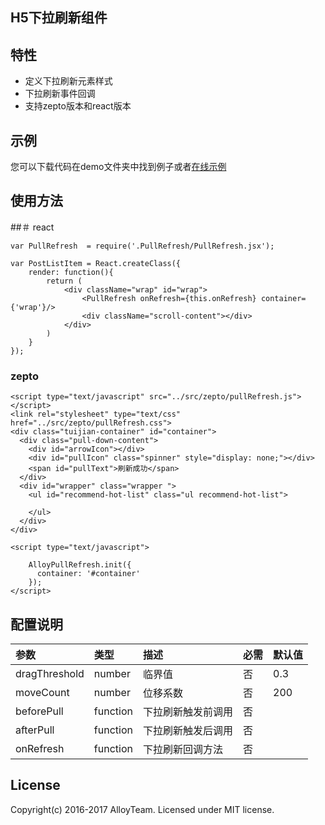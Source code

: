 

## H5下拉刷新组件


## 特性
* 定义下拉刷新元素样式
* 下拉刷新事件回调
* 支持zepto版本和react版本

## 示例
您可以下载代码在demo文件夹中找到例子或者[在线示例](https://alloyteam.github.io/AlloyPullRefresh/demo/alloyrefresh.html)

## 使用方法

##＃ react
```
var PullRefresh  = require('.PullRefresh/PullRefresh.jsx');

var PostListItem = React.createClass({
	render: function(){
		return (
            <div className="wrap" id="wrap">
                <PullRefresh onRefresh={this.onRefresh} container={'wrap'}/>
                <div className="scroll-content"></div>
            </div>
        )
	}
});

```
### zepto
```
<script type="text/javascript" src="../src/zepto/pullRefresh.js"></script>
<link rel="stylesheet" type="text/css" href="../src/zepto/pullRefresh.css">
<div class="tuijian-container" id="container">
  <div class="pull-down-content">
    <div id="arrowIcon"></div>
    <div id="pullIcon" class="spinner" style="display: none;"></div>
    <span id="pullText">刷新成功</span>
  </div>
  <div id="wrapper" class="wrapper ">
    <ul id="recommend-hot-list" class="ul recommend-hot-list">
        
    </ul>
  </div>
</div>

<script type="text/javascript">
	
	AlloyPullRefresh.init({
      container: '#container'
    });
</script>

```

## 配置说明
| 参数     | 类型     | 描述 | 必需 | 默认值 |
| :------------- | :------------- | :------------- | :------------- | :------------- |
| dragThreshold         | number      | 临界值 | 否 | 0.3 |
| moveCount         | number      | 位移系数 | 否 | 200 |
| beforePull         | function      | 下拉刷新触发前调用 | 否 | |
| afterPull         | function      | 下拉刷新触发后调用 | 否 |  |
| onRefresh         | function      | 下拉刷新回调方法 | 否 |  |


## License
Copyright(c) 2016-2017 AlloyTeam. Licensed under MIT license.
